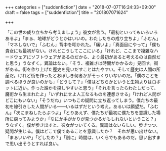 +++
categories = ["suddenfiction"]
date = "2018-07-07T16:24:33+09:00"
draft = false
tags = ["suddenfiction"]
title = "201807071624"

+++

「この世の成り立ちから考えましょう」彼女が言う。「最初といってもいろいろあるよ」「まぁ、地球がどうとかはいいの。わたしたちの成り立ちよ」「ふむん」「マネしないで」「ふむん」背中を叩かれた。「痛いよ」「真面目にやって」「僕も貴女にも最初がない。けれどこうしてここにいる」「けれど、ここまで複雑なハードウェアにソフトウェアがあるのだから、より最初があると考えるのは自然だと思う」うなずく。異論はない。「そう、複雑さは時間がかかるの」見回す。街がある。街を作り上げた歴史を見いだすことはたやすい。そして歴史は人間の所産だ。けれど街を作ったとおぼしき何者かがそっくりいないのだ。「僕のことを調べるほうが良いのかも」「どうして？」「僕はどちらかというと生物よりはロボットに近い。作った誰かを探しやすいと思う」「それを言ったらわたしだって、魔術から生まれたよ」「いずれにせよ人工なるものを連想させる」「けれど人間がどこにもいない」「そうだね」いつもこの疑問に立ち返ってしまう。僕たちの最初を線引きした人間がいる——いるはずだという考え。あるいは願望だ。「ふむん」「次にまねしたらぶつよ」「とりあえず、僕たちが最初に僕たちを意識した場所に戻ってみようか」「なにか手がかりが見つかるかもしれないということ？」うなずく。僕が歩き出すと、彼女がついてくる。異論はないらしい。歩きつつ、疑問が生じる。僕はどこで僕であることを意識したか？　それが思い出せない。「まぁいいや」「どしたの？」「別に」時間は、いくらでもあるのだ。思い出すまで思い出そうとすれば良い。
